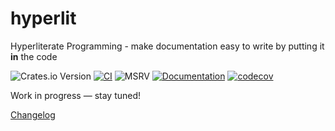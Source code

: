 # hyperlit

Hyperliterate Programming - make documentation easy to write by putting it **in** the code

![Crates.io Version](https://img.shields.io/crates/v/hyperlit)
[![CI](https://github.com/manuel-woelker/hyperlit/actions/workflows/ci.yml/badge.svg)](https://github.com/manuel-woelker/hyperlit/actions/workflows/ci.yml)
![MSRV](https://img.shields.io/badge/MSRV-1.86.0-informational)
[![Documentation](https://img.shields.io/badge/Documentation-1fa588?logo=mdbook)](https://manuel-woelker.github.io/hyperlit/)
[![codecov](https://codecov.io/gh/manuel-woelker/hyperlit/graph/badge.svg?token=WUAFTXNAA1)](https://codecov.io/gh/manuel-woelker/hyperlit)

Work in progress — stay tuned!

[Changelog](./CHANGELOG.md)
